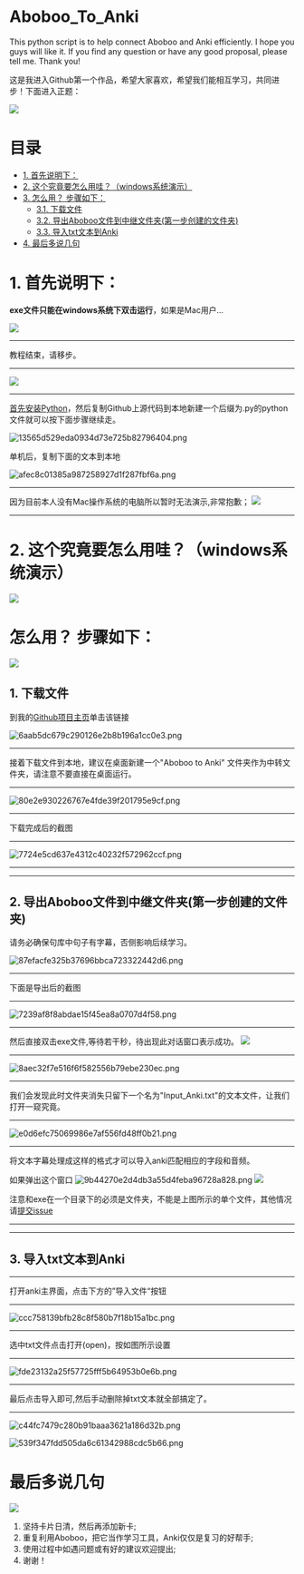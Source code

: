 # Aboboo_To_Anki
This python script is to help connect Aboboo and Anki efficiently. I hope you guys will like it. If you find any question or have any good proposal, please tell me. Thank you!    

这是我进入Github第一个作品，希望大家喜欢，希望我们能相互学习，共同进步！下面进入正题：  

![](http://ww2.sinaimg.cn/bmiddle/9150e4e5ly1ftyzj28m65j205c05cq2t.jpg)

<!-- TOC -->
# 目录
- [1. 首先说明下：](#1-首先说明下)
- [2. 这个究竟要怎么用哇？（windows系统演示）](#2-这个究竟要怎么用哇windows系统演示)
- [3. 怎么用？ 步骤如下：](#3-怎么用-步骤如下)
    - [3.1. 下载文件](#31-下载文件)
    - [3.2. 导出Aboboo文件到中继文件夹(第一步创建的文件夹)](#32-导出aboboo文件到中继文件夹第一步创建的文件夹)
    - [3.3. 导入txt文本到Anki](#33-导入txt文本到anki)
- [4. 最后多说几句](#4-最后多说几句)

<!-- /TOC -->


# 1. 首先说明下：

**exe文件只能在windows系统下双击运行**，如果是Mac用户...

![](http://ww3.sinaimg.cn/bmiddle/9150e4e5gy1g5e2ibkhzjj20hn0hndib.jpg)

* * *
教程结束，请移步。

* * *

![](http://ww4.sinaimg.cn/bmiddle/9150e4e5gw1fa84r676h8j205i048wek.jpg)



* * *
[首先安装Python](https://www.liaoxuefeng.com/wiki/1016959663602400/1016959856222624)，然后复制Github上源代码到本地新建一个后缀为.py的python文件就可以按下面步骤继续走。 



![13565d529eda0934d73e725b82796404.png](https://github.com/PaperJetJia/Aboboo_To_Anki/blob/master/_resources/2369cf7c9f86462b99a3f45ccf433350.png)


单机后，复制下面的文本到本地

![afec8c01385a987258927d1f287fbf6a.png](:/a15cfe1e8e8342d5a797550c0b0fc2de.png)



* * *
因为目前本人没有Mac操作系统的电脑所以暂时无法演示,非常抱歉；
![](http://ww2.sinaimg.cn/bmiddle/9150e4e5gy1frrhkv6651j20hs0g2t9a.jpg)

* * *



# 2. 这个究竟要怎么用哇？（windows系统演示）
![](http://ww1.sinaimg.cn/bmiddle/9150e4e5gy1g4s2t6ynvbj20k00j73yv.jpg)
# 怎么用？ 步骤如下：

![](http://ww3.sinaimg.cn/bmiddle/9150e4e5gy1g4pxgg426rj206o06lq2w.jpg)


## 1. 下载文件
到我的[Github项目主页](https://github.com/PaperJetJia/Aboboo_To_Anki)单击该链接

![6aab5dc679c290126e2b8b196a1cc0e3.png](:/716c1f8f63254bbc9b613781fa2cb746)
***
接着下载文件到本地，建议在桌面新建一个"Aboboo to Anki" 文件夹作为中转文件夹，请注意不要直接在桌面运行。
***
![80e2e930226767e4fde39f201795e9cf.png](:/cfb66465e9e140539edbb8d12ae27144)

* * *

下载完成后的截图

* * *

![7724e5cd637e4312c40232f572962ccf.png](:/89cc703d2511458a9b70a650494dd335)


* * *

* * *

## 2. 导出Aboboo文件到中继文件夹(第一步创建的文件夹) 
请务必确保句库中句子有字幕，否侧影响后续学习。


![87efacfe325b37696bbca723322442d6.png](:/7f09bfd51910432db9a83eeaf22c342c)


* * *
下面是导出后的截图

* * *

![7239af8f8abdae15f45ea8a0707d4f58.png](:/cb402cf1d42349aaa550f6055054c098)


* * *
然后直接双击exe文件,等待若干秒，待出现此对话窗口表示成功。
![](http://ww1.sinaimg.cn/bmiddle/9150e4e5gy1fpqc3b7d5eg20280280si.gif)
* * *


![8aec32f7e516f6f582556b79ebe230ec.png](:/54dbe0f1825e4f74ac99123e7a56aa44)


* * *
我们会发现此时文件夹消失只留下一个名为"Input_Anki.txt"的文本文件，让我们打开一窥究竟。

* * *

![e0d6efc75069986e7af556fd48ff0b21.png](:/ac397b321f864a29b9d6ae10b4c355d1)

* * *
将文本字幕处理成这样的格式才可以导入anki匹配相应的字段和音频。

如果弹出这个窗口
![9b44270e2d4db3a55d4feba96728a828.png](:/829dd2258f0a4f91a453cccc5be3ea52)
![](http://ww2.sinaimg.cn/bmiddle/9150e4e5gy1fznw4d082wj20jg0elweq.jpg)

注意和exe在一个目录下的必须是文件夹，不能是上图所示的单个文件，其他情况请[提交issue](https://github.com/PaperJetJia/Aboboo_To_Anki/issues)
* * *
* * *

## 3. 导入txt文本到Anki 

* * *

打开anki主界面，点击下方的”导入文件“按钮

* * *

![ccc758139bfb28c8f580b7f18b15a1bc.png](:/9f81ce6a49dc4ec19e923fe602fee8cb)
* * *
选中txt文件点击打开(open)，按如图所示设置
* * *

![fde23132a25f57725fff5b64953b0e6b.png](:/6ef8f84c03d447ad96eec5b6b22fef0c)
* * *
最后点击导入即可,然后手动删除掉txt文本就全部搞定了。
* * *

![c44fc7479c280b91baaa3621a186d32b.png](:/83991231e1ec49be838b5b3d02139402)



![539f347fdd505da6c61342988cdc5b66.png](:/c045c0bcbae24efaad8705c6f92019ae)

# 最后多说几句
![](http://ww3.sinaimg.cn/bmiddle/9150e4e5ly1fi5nfoncr0j20gd0g2t9g.jpg)
1. 坚持卡片日清，然后再添加新卡;
2. 重复利用Aboboo，把它当作学习工具，Anki仅仅是复习的好帮手;
3. 使用过程中如遇问题或有好的建议欢迎提出;
4. 谢谢！
